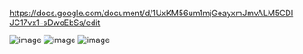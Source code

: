 https://docs.google.com/document/d/1UxKM56um1mjGeayxmJmvALM5CDIJC17vx1-sDwoEbSs/edit

![image](https://user-images.githubusercontent.com/40969203/103216835-611b5e80-495a-11eb-88db-a6a085598c83.png)
![image](https://user-images.githubusercontent.com/40969203/103216874-77291f00-495a-11eb-93a3-db56141fecb7.png)
![image](https://user-images.githubusercontent.com/40969203/103216883-7d1f0000-495a-11eb-8b62-588761cbb462.png)
